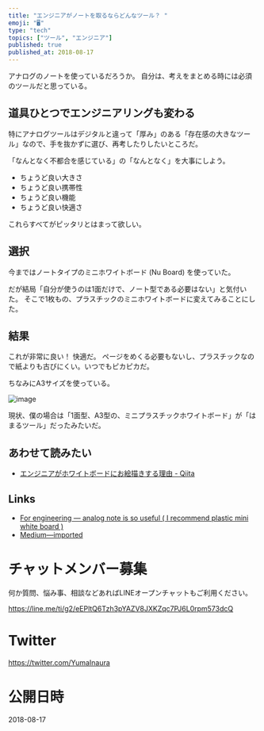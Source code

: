 ```yaml
---
title: "エンジニアがノートを取るならどんなツール？ "
emoji: "🖥"
type: "tech"
topics: ["ツール", "エンジニア"]
published: true
published_at: 2018-08-17
---
```


アナログのノートを使っているだろうか。
自分は、考えをまとめる時には必須のツールだと思っている。


## 道具ひとつでエンジニアリングも変わる

特にアナログツールはデジタルと違って「厚み」のある「存在感の大きなツール」なので、手を抜かずに選び、再考したりしたいところだ。

「なんとなく不都合を感じている」の「なんとなく」を大事にしよう。

- ちょうど良い大きさ
- ちょうど良い携帯性
- ちょうど良い機能
- ちょうど良い快適さ

これらすべてがピッタリとはまって欲しい。

## 選択

今まではノートタイプのミニホワイトボード (Nu Board) を使っていた。

だが結局「自分が使うのは1面だけで、ノート型である必要はない」と気付いた。
そこで1枚もの、プラスチックのミニホワイトボードに変えてみることにした。


## 結果

これが非常に良い！ 快適だ。
ページをめくる必要もないし、プラスチックなので紙よりも古びにくい。いつでもピカピカだ。

ちなみにA3サイズを使っている。

![image](https://user-images.githubusercontent.com/13635059/44237507-aefcf500-a1eb-11e8-9395-68a878f8fedb.png)

現状、僕の場合は「1面型、A3型の、ミニプラスチックホワイトボード」が「はまるツール」だったみたいだ。

## あわせて読みたい

- [エンジニアがホワイトボードにお絵描きする理由 - Qiita](https://qiita.com/YumaInaura/items/cbca9f2e1d5e1b1b127a)

## Links

- [For engineering — analog note is so useful ( I recommend plastic mini white board )](https://gist.github.com/YumaInaura/f513bf7a73d3caa543b37bdcad7fec33)
- [Medium—imported](https://medium.com/supersonic-generation/for-engineering-analog-note-is-so-useful-i-recommend-plastic-mini-white-board-c1de71967fe4)








<!-- Update From Qiita API -->

# チャットメンバー募集


何か質問、悩み事、相談などあればLINEオープンチャットもご利用ください。

https://line.me/ti/g2/eEPltQ6Tzh3pYAZV8JXKZqc7PJ6L0rpm573dcQ





# Twitter


https://twitter.com/YumaInaura


<!-- Update From Qiita API -->



# 公開日時

2018-08-17
